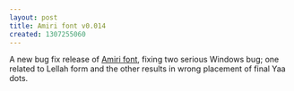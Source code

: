 ```yaml
---
layout: post
title: Amiri font v0.014
created: 1307255060
---
```

A new bug fix release of [Amiri font](https://sourceforge.net/projects/amiri/files/), fixing two serious Windows bug; one related to Lellah form and the other results in wrong placement of final Yaa dots.
